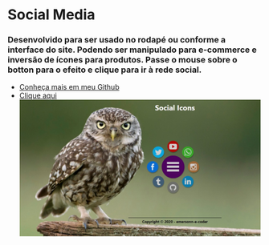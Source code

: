 # Social Media #
### Desenvolvido para ser usado no rodapé ou conforme a interface do site. Podendo ser manipulado para e-commerce e inversão de ícones para produtos. Passe o mouse sobre o botton para o efeito e clique para ir à rede social. ###
* [Conheça mais em meu Github](https://emersonn-e-coder.github.io/)
* [Clique aqui](https://emersonn-e-coder.github.io/Social-Media/)
 ![botton](https://github.com/emersonn-e-coder/Social-Media/blob/master/imagens/paper.jpg)
